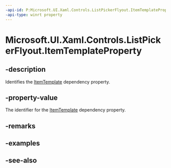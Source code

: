 ```yaml
---
-api-id: P:Microsoft.UI.Xaml.Controls.ListPickerFlyout.ItemTemplateProperty
-api-type: winrt property
---
```


<!-- Property syntax
public Windows.UI.Xaml.DependencyProperty ItemTemplateProperty { get; }
-->

# Microsoft.UI.Xaml.Controls.ListPickerFlyout.ItemTemplateProperty

## -description
Identifies the [ItemTemplate](listpickerflyout_itemtemplate.md) dependency property.

## -property-value
The identifier for the [ItemTemplate](listpickerflyout_itemtemplate.md) dependency property.

## -remarks

## -examples

## -see-also
